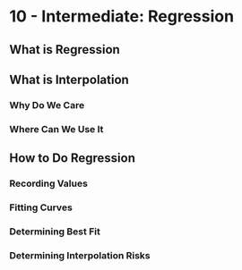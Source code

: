 # 10 - Intermediate: Regression

## What is Regression

## What is Interpolation

### Why Do We Care

### Where Can We Use It

## How to Do Regression

### Recording Values

### Fitting Curves

### Determining Best Fit

### Determining Interpolation Risks
